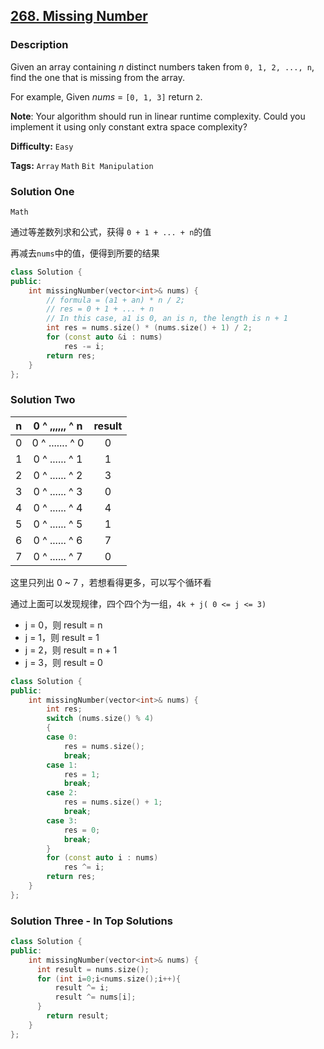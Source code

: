 ## [268. Missing Number](https://leetcode.com/problems/missing-number/#/description)

### Description

Given an array containing _n_ distinct numbers taken from `0, 1, 2, ..., n`, find the one that is missing from the array.

For example,
Given _nums_ = `[0, 1, 3]` return `2`.

**Note**:
Your algorithm should run in linear runtime complexity. Could you implement it using only constant extra space complexity?

**Difficulty:** `Easy`

**Tags:** `Array` `Math` `Bit Manipulation`

### Solution One

`Math`

通过等差数列求和公式，获得 `0 + 1 + ... + n`的值

再减去`nums`中的值，便得到所要的结果

```c++
class Solution {
public:
    int missingNumber(vector<int>& nums) {
        // formula = (a1 + an) * n / 2;
        // res = 0 + 1 + ... + n
        // In this case, a1 is 0, an is n, the length is n + 1
        int res = nums.size() * (nums.size() + 1) / 2;
        for (const auto &i : nums)
            res -= i;
        return res;
    }
};
```

### Solution Two

|  n  | 0 ^ ,,,,,, ^ n  | result |
| :-: | :-------------: | :----: |
|  0  | 0 ^ ....... ^ 0 |   0    |
|  1  | 0 ^ ...... ^ 1  |   1    |
|  2  | 0 ^ ...... ^ 2  |   3    |
|  3  | 0 ^ ...... ^ 3  |   0    |
|  4  | 0 ^ ...... ^ 4  |   4    |
|  5  | 0 ^ ...... ^ 5  |   1    |
|  6  | 0 ^ ...... ^ 6  |   7    |
|  7  | 0 ^ ...... ^ 7  |   0    |

这里只列出 0 ~ 7 ，若想看得更多，可以写个循环看

通过上面可以发现规律，四个四个为一组，`4k + j( 0 <= j <= 3)`

- j = 0，则 result = n
- j = 1，则 result = 1
- j = 2，则 result = n + 1
- j = 3，则 result = 0

```c++
class Solution {
public:
    int missingNumber(vector<int>& nums) {
        int res;
        switch (nums.size() % 4)
        {
        case 0:
            res = nums.size();
            break;
        case 1:
            res = 1;
            break;
        case 2:
            res = nums.size() + 1;
            break;
        case 3:
            res = 0;
            break;
        }
        for (const auto i : nums)
            res ^= i;
        return res;
    }
};
```

### Solution Three - In Top Solutions

```c++
class Solution {
public:
    int missingNumber(vector<int>& nums) {
      int result = nums.size();
      for (int i=0;i<nums.size();i++){
          result ^= i;
          result ^= nums[i];
      }
        return result;
    }
};
```

